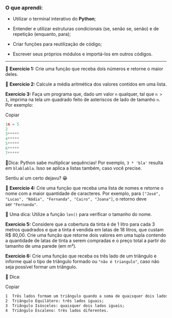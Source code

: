 ### O que aprendi:

- Utilizar o terminal interativo do **Python**;

- Entender e utilizar estruturas condicionais (se, senão se, senão) e de repetição (enquanto, para);

- Criar funções para reutilização de código;

- Escrever seus próprios módulos e importá-los em outros códigos.

---

🚀 **Exercício 1:** Crie uma função que receba dois números e retorne o maior deles.

🚀 **Exercício 2:** Calcule a média aritmética dos valores contidos em uma lista.

**Exercício 3:** Faça um programa que, dado um valor `n` qualquer, tal que `n > 1`, imprima na tela um quadrado feito de asteriscos de lado de tamanho `n`. Por exemplo:

Copiar

```python
1n = 5
2
3*****
4*****
5*****
6*****
7*****
```

🦜Dica: Python sabe multiplicar sequências! Por exemplo, `3 * 'bla'` resulta em `blablabla`. Isso se aplica a listas também, caso você precise.

Sentiu aí um certo dejavu? 😁

🚀 **Exercício 4:** Crie uma função que receba uma lista de nomes e retorne o nome com a maior quantidade de caracteres. Por exemplo, para `["José", "Lucas", "Nádia", "Fernanda", "Cairo", "Joana"]`, o retorno deve ser `"Fernanda"`.

🦜 Uma dica: Utilize a função `len()` para verificar o tamanho do nome.

**Exercício 5:** Considere que a cobertura da tinta é de 1 litro para cada 3 metros quadrados e que a tinta é vendida em latas de 18 litros, que custam R$ 80,00. Crie uma função que retorne dois valores em uma tupla contendo a quantidade de latas de tinta a serem compradas e o preço total a partir do tamanho de uma parede (em m²).

**Exercício 6:** Crie uma função que receba os três lado de um triângulo e informe qual o tipo de triângulo formado ou `"não é triangulo"`, caso não seja possível formar um triângulo.

🦜 Dica:

Copiar

```md
1  Três lados formam um triângulo quando a soma de quaisquer dois lados for maior que o terceiro;
2  Triângulo Equilátero: três lados iguais;
3  Triângulo Isósceles: quaisquer dois lados iguais;
4  Triângulo Escaleno: três lados diferentes.
```
